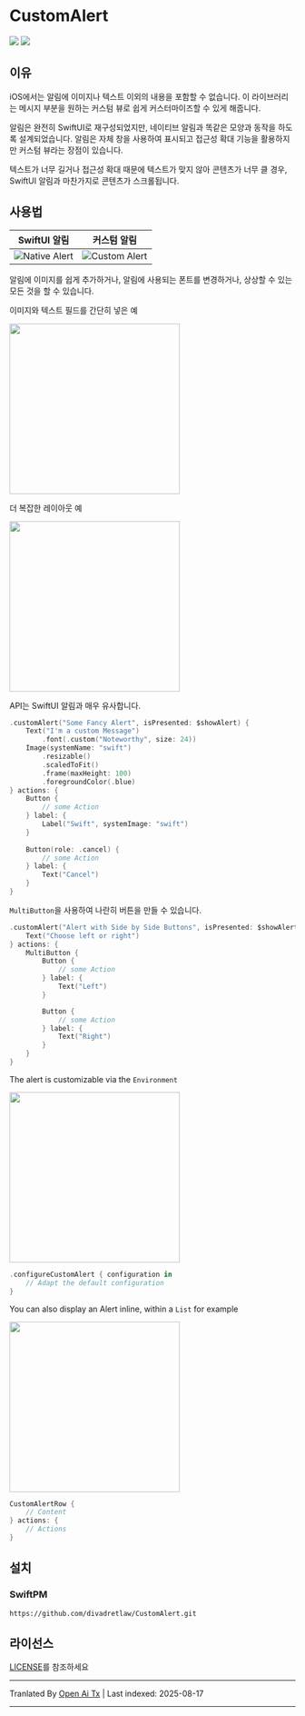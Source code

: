 # CustomAlert

[![](https://img.shields.io/endpoint?url=https%3A%2F%2Fswiftpackageindex.com%2Fapi%2Fpackages%2Fdivadretlaw%2FCustomAlert%2Fbadge%3Ftype%3Dplatforms)](https://swiftpackageindex.com/divadretlaw/CustomAlert)
[![](https://img.shields.io/endpoint?url=https%3A%2F%2Fswiftpackageindex.com%2Fapi%2Fpackages%2Fdivadretlaw%2FCustomAlert%2Fbadge%3Ftype%3Dswift-versions)](https://swiftpackageindex.com/divadretlaw/CustomAlert)

## 이유

iOS에서는 알림에 이미지나 텍스트 이외의 내용을 포함할 수 없습니다. 이 라이브러리는 메시지 부분을 원하는 커스텀 뷰로 쉽게 커스터마이즈할 수 있게 해줍니다.

알림은 완전히 SwiftUI로 재구성되었지만, 네이티브 알림과 똑같은 모양과 동작을 하도록 설계되었습니다. 알림은 자체 창을 사용하여 표시되고 접근성 확대 기능을 활용하지만 커스텀 뷰라는 장점이 있습니다.

텍스트가 너무 길거나 접근성 확대 때문에 텍스트가 맞지 않아 콘텐츠가 너무 클 경우, SwiftUI 알림과 마찬가지로 콘텐츠가 스크롤됩니다.

## 사용법

| SwiftUI 알림 | 커스텀 알림 |
|:-:|:-:|
| ![Native Alert](https://raw.githubusercontent.com/divadretlaw/CustomAlert/main/Sources/CustomAlert/Documentation.docc/Resources/SwiftUI.png) | ![Custom Alert](https://raw.githubusercontent.com/divadretlaw/CustomAlert/main/Sources/CustomAlert/Documentation.docc/Resources/Custom.png) |

알림에 이미지를 쉽게 추가하거나, 알림에 사용되는 폰트를 변경하거나, 상상할 수 있는 모든 것을 할 수 있습니다.

이미지와 텍스트 필드를 간단히 넣은 예

<img src="https://raw.githubusercontent.com/divadretlaw/CustomAlert/main/Sources/CustomAlert/Documentation.docc/Resources/Fancy.png" width="300">

더 복잡한 레이아웃 예

<img src="https://raw.githubusercontent.com/divadretlaw/CustomAlert/main/Sources/CustomAlert/Documentation.docc/Resources/Complex.png" width="300">

API는 SwiftUI 알림과 매우 유사합니다.

```swift
.customAlert("Some Fancy Alert", isPresented: $showAlert) {
    Text("I'm a custom Message")
        .font(.custom("Noteworthy", size: 24))
    Image(systemName: "swift")
        .resizable()
        .scaledToFit()
        .frame(maxHeight: 100)
        .foregroundColor(.blue)
} actions: {
    Button {
        // some Action
    } label: {
        Label("Swift", systemImage: "swift")
    }
    
    Button(role: .cancel) {
        // some Action
    } label: {
        Text("Cancel")
    }
}
```

`MultiButton`을 사용하여 나란히 버튼을 만들 수 있습니다.

```swift
.customAlert("Alert with Side by Side Buttons", isPresented: $showAlert) {
    Text("Choose left or right")
} actions: {
    MultiButton {
        Button {
            // some Action
        } label: {
            Text("Left")
        }

        Button {
            // some Action
        } label: {
            Text("Right")
        }
    }
}
```

The alert is customizable via the `Environment`

<img src="https://raw.githubusercontent.com/divadretlaw/CustomAlert/main/Sources/CustomAlert/Documentation.docc/Resources/CustomConfiguration.png" width="300">

```swift
.configureCustomAlert { configuration in
    // Adapt the default configuration
}
```

You can also display an Alert inline, within a `List` for example

<img src="https://raw.githubusercontent.com/divadretlaw/CustomAlert/main/Sources/CustomAlert/Documentation.docc/Resources/InlineAlert.png" width="300">

```swift
CustomAlertRow {
    // Content
} actions: {
    // Actions
}
```

## 설치

### SwiftPM

```
https://github.com/divadretlaw/CustomAlert.git
```
## 라이선스

[LICENSE](LICENSE)를 참조하세요



---

Tranlated By [Open Ai Tx](https://github.com/OpenAiTx/OpenAiTx) | Last indexed: 2025-08-17

---